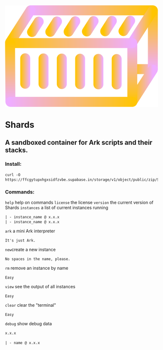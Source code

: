 ![img](https://github.com/spargle/ark/blob/main/shards/.github-shards/container.svg)
# Shards
## A sandboxed container for Ark scripts and their stacks.
### Install:
```
curl -O https://ffcgytupxhgxsidfzvbe.supabase.in/storage/v1/object/public/zip/Shards/shards_1.2.0.zip
```
### Commands:
`help` help on commands
`license` the license
`version` the current version of Shards
`instances` a list of current instances running
```
| - instance_name @ x.x.x
| - instance_name @ x.x.x
```
`ark` a mini Ark interpreter
```
It's just Ark.
```
`new`create a new instance
```
No spaces in the name, please.
```
`rm` remove an instance by name
```
Easy
```
`view` see the output of all instances
```
Easy
```
`clear` clear the "terminal"
```
Easy
```
`debug` show debug data
```
x.x.x

| - name @ x.x.x
```
